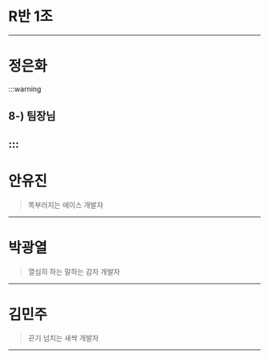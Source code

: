 # R반 1조

---
# 정은화
:::warning 
## 8-) **팀장님** 
:::
---
# 안유진
>똑부러지는 에이스 개발자
---
# 박광열
 >열심히 하는 말하는 감자 개발자
 ---
# 김민주
>끈기 넘치는 새싹 개발자
---